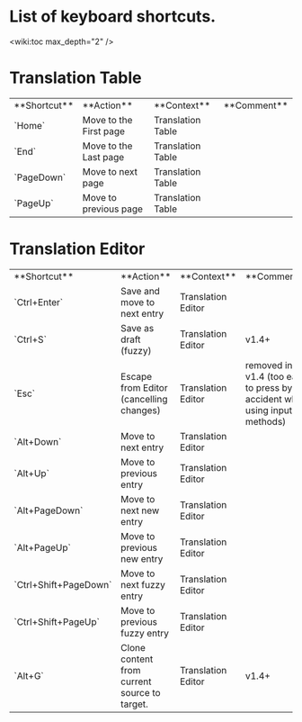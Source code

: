 # List of keyboard shortcuts.

<wiki:toc max_depth="2" />
# Translation Table

<table>
  <tr><td>**Shortcut**</td><td>**Action**</td><td>**Context**</td><td>**Comment**</td></tr>
  <tr><td>`Home`</td><td>Move to the First page</td><td>Translation Table</td><td></td></tr>
  <tr><td>`End`</td><td>Move to the Last page</td><td>Translation Table</td><td></td></tr>
  <tr><td>`PageDown`</td><td>Move to next page</td><td>Translation Table</td><td></td></tr>
  <tr><td>`PageUp`</td><td>Move to previous page</td><td>Translation Table</td><td></td></tr>
</table>

# Translation Editor

<table>
  <tr><td>**Shortcut**</td><td>**Action**</td><td>**Context**</td><td>**Comment**</td></tr>
  <tr><td>`Ctrl+Enter`</td><td>Save and move to next entry</td><td>Translation Editor</td><td></td></tr>
  <tr><td>`Ctrl+S`</td><td>Save as draft (fuzzy)</td><td>Translation Editor</td><td>v1.4+</td></tr>
  <tr><td>`Esc`</td><td>Escape from Editor (cancelling changes)</td><td>Translation Editor</td><td>removed in v1.4 (too easy to press by accident when using input methods)</td></tr>
  <tr><td>`Alt+Down`</td><td>Move to next entry</td><td>Translation Editor</td><td></td></tr>
  <tr><td>`Alt+Up`</td><td>Move to previous entry</td><td>Translation Editor</td><td></td></tr>
  <tr><td>`Alt+PageDown`</td><td>Move to next new entry</td><td>Translation Editor</td><td></td></tr>
  <tr><td>`Alt+PageUp`</td><td>Move to previous new entry</td><td>Translation Editor</td><td></td></tr>
  <tr><td>`Ctrl+Shift+PageDown`</td><td>Move to next fuzzy entry</td><td>Translation Editor</td><td></td></tr>
  <tr><td>`Ctrl+Shift+PageUp`</td><td>Move to previous fuzzy entry</td><td>Translation Editor</td><td></td></tr>
  <tr><td>`Alt+G`</td><td>Clone content from current source to target.</td><td>Translation Editor</td><td>v1.4+</td></tr>
</table>